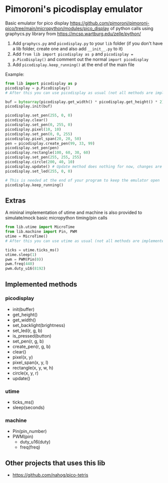 # Pimoroni's picodisplay emulator

Basic emulator for pico display https://github.com/pimoroni/pimoroni-pico/tree/main/micropython/modules/pico_display of python calls using graphycs.py library from https://mcsp.wartburg.edu/zelle/python/

1. Add `graphycs.py` and `picodisplay.py` to your `lib` folder (if you don't have a lib folder, create one and also add `__init__.py` to it)
2. Add `from lib import picodisplay as p` and `picodisplay = p.PicoDisplay()` and comment out the normal `import picodisplay`
3. Add `picodisplay.keep_running()` at the end of the main file

Example:

```python
from lib import picodisplay as p
picodisplay = p.PicoDisplay()
# After this you can use picodisplay as usual (not all methods are implemented)

buf = bytearray(picodisplay.get_width() * picodisplay.get_height() * 2)
picodisplay.init(buf)

picodisplay.set_pen(255, 0, 0)
picodisplay.clear()
picodisplay.set_pen(0, 255, 0)
picodisplay.pixel(10, 10)
picodisplay.set_pen(0, 0, 255)
picodisplay.pixel_span(20, 20, 50)
pen = picodisplay.create_pen(99, 33, 99)
picodisplay.set_pen(pen)
picodisplay.rectangle(100, 60, 30, 60)
picodisplay.set_pen(255, 255, 255)
picodisplay.circle(200, 40, 10)
picodisplay.update() # Update method does nothing for now, changes are applied directly to the window (no buffer)
picodisplay.set_led(255, 0, 0)

# This is needed at the end of your program to keep the emulator open
picodisplay.keep_running()
```
## Extras

A mininal implementation of utime and machine is also provided to simulate/mock basic micropython timing/pin calls

```python
from lib.utime import MicroTime
from lib.machine import Pin, PWM
utime = MicroTime()
# After this you can use utime as usual (not all methods are implemented)

ticks = utime.ticks_ms()
utime.sleep(1)
pwm = PWM(Pin(0))
pwm.freq(440)
pwm.duty_u16(8192)
```

## Implemented methods

### picodisplay

- init(buffer)
- get_height()
- get_width()
- set_backlight(brightness)
- set_led(r, g, b)
- is_pressed(button)
- set_pen(r, g, b)
- create_pen(r, g, b)
- clear()
- pixel(x, y)
- pixel_span(x, y, l)
- rectangle(x, y, w, h)
- circle(x, y, r)
- update()

### utime

- ticks_ms()
- sleep(seconds)

### machine

- Pin(pin_number)
- PWM(pin)
    - duty_u16(duty)
    - freq(freq)

## Other projects that uses this lib

- https://github.com/nahog/pico-tetris